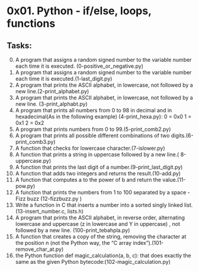 # 0x01. Python - if/else, loops, functions

## Tasks:
0. A program that assigns a random signed number to the variable number each time it is executed. (0-positive_or_negative.py)
1. A program that assigns a random signed number to the variable number each time it is executed.(1-last_digit.py)
2.  A program that prints the ASCII alphabet, in lowercase, not followed by a new line.(2-print_alphabet.py)
3. A program that prints the ASCII alphabet, in lowercase, not followed by a new line. (3-print_alphabt.py)
4. A program that prints all numbers from 0 to 98 in decimal and in hexadecimal(As in the following example) (4-print_hexa.py):
0 = 0x0
1 = 0x1
2 = 0x2
5. A program that prints numbers from 0 to 99.(5-print_comb2.py)
6. A program that prints all possible different combinations of two digits.(6-print_comb3.py)
7. A function that checks for lowercase character.(7-islower.py)
8. A function that prints a string in uppercase followed by a new line.( 8-uppercase.py)
9. A function that prints the last digit of a number.(9-print_last_digit.py)
10. A function that adds two integers and returns the result.(10-add.py)
11. A function that computes a to the power of b and return the value.(11-pow.py)
12. A function that prints the numbers from 1 to 100 separated by a space - Fizz buzz (12-fizzbuzz.py
)
13. Write a function in C that inserts a number into a sorted singly linked list.(13-insert_number.c, lists.h)
14. A program that prints the ASCII alphabet, in reverse order, alternating lowercase and uppercase (z in lowercase and Y in uppercase) , not followed by a new line. (100-print_tebahpla.py)
15. A function that creates a copy of the string, removing the character at the position n (not the Python way, the “C array index”).(101-remove_char_at.py)
16. the Python function def magic_calculation(a, b, c): that does exactly the same as the given Python bytecode:(102-magic_calculation.py)
